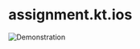 # assignment.kt.ios
![Demonstration](https://user-images.githubusercontent.com/925188/86855838-cc395600-c0d8-11ea-9070-8ee74e57bf94.png)

